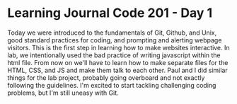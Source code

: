 # Learning Journal Code 201 - Day 1

Today we were introduced to the fundamentals of Git, Github, and Unix, good standard practices for coding, and prompting and alerting webpage visitors. This is the first step in learning how to make websites interactive. In lab, we intentionally used the bad practice of writing javascript within the html file. From now on we'll have to learn how to make separate files for the HTML, CSS, and JS and make them talk to each other. Paul and I did similar things for the lab project, probably going overboard and not exactly following the guidelines. I'm excited to start tackling challenging coding problems, but I'm still uneasy with Git.
